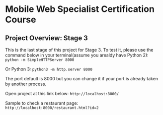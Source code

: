 # Mobile Web Specialist Certification Course

## Project Overview: Stage 3

This is the last stage of this project for Stage 3. To test it, please use the command below in your terminal(assume you arealdy have Python 2):
`python -m SimpleHTTPServer 8000`

Or Python 3:
`python3 -m http.server 8000`

The port default is 8000 but you can change it if your port is already taken by another process.

Open project at this link below:
`http://localhost:8000/`

Sample to check a restaurant page:
`http://localhost:8000/restaurant.html?id=2`



